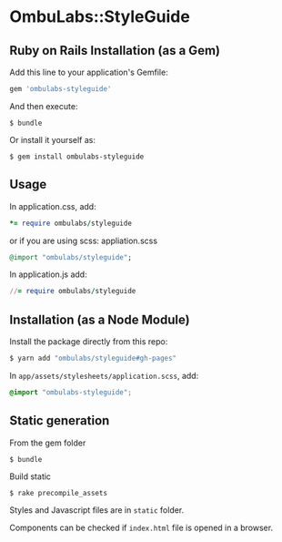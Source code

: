 # OmbuLabs::StyleGuide

## Ruby on Rails Installation (as a Gem)

Add this line to your application's Gemfile:

```ruby
gem 'ombulabs-styleguide'
```

And then execute:

    $ bundle

Or install it yourself as:

    $ gem install ombulabs-styleguide

## Usage

In application.css, add:

```ruby
*= require ombulabs/styleguide
```

or if you are using scss: appliation.scss

```ruby
@import "ombulabs/styleguide";
```

In application.js add:
```ruby
//= require ombulabs/styleguide
```

## Installation (as a Node Module)

Install the package directly from this repo:

```sh
$ yarn add "ombulabs/styleguide#gh-pages"
```

In `app/assets/stylesheets/application.scss`, add:

```scss
@import "ombulabs-styleguide";
```

## Static generation

From the gem folder

    $ bundle

Build static

    $ rake precompile_assets

Styles and Javascript files are in `static` folder.

Components can be checked if `index.html` file is opened in a browser.
